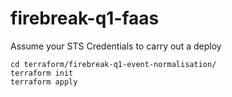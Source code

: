 # firebreak-q1-faas

Assume your STS Credentials to carry out a deploy

``` shell
cd terraform/firebreak-q1-event-normalisation/
terraform init
terraform apply
```
